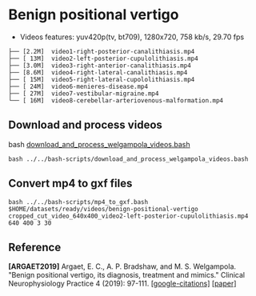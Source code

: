 # Benign positional vertigo 

* Videos features: yuv420p(tv, bt709), 1280x720, 758 kb/s, 29.70 fps
```
├── [2.2M]  video1-right-posterior-canalithiasis.mp4
├── [ 13M]  video2-left-posterior-cupulolithiasis.mp4
├── [3.0M]  video3-right-anterior-canalithiasis.mp4
├── [8.6M]  video4-right-lateral-canalithiasis.mp4
├── [ 15M]  video5-right-lateral-cupololithiasis.mp4
├── [ 24M]  video6-menieres-disease.mp4
├── [ 27M]  video7-vestibular-migraine.mp4
└── [ 16M]  video8-cerebellar-arteriovenous-malformation.mp4
```

## Download and process videos
bash [download_and_process_welgampola_videos.bash](../bash-scripts/download_and_process_welgampola_videos.bash)
```
bash ../../bash-scripts/download_and_process_welgampola_videos.bash 
```

## Convert mp4 to gxf files 
```
bash ../../bash-scripts/mp4_to_gxf.bash $HOME/datasets/ready/videos/benign-positional-vertigo cropped_cut_video_640x400_video2-left-posterior-cupulolithiasis.mp4 640 400 3 30
```

## Reference
**[ARGAET2019]** Argaet, E. C., A. P. Bradshaw, and M. S. Welgampola. "Benign positional vertigo, its diagnosis, treatment and mimics." Clinical Neurophysiology Practice 4 (2019): 97-111. [[google-citations]](https://scholar.google.com/scholar?cites=9759217811377060309&as_sdt=2005&sciodt=0,5&hl=en) [[paper]](https://www.sciencedirect.com/science/article/pii/S2467981X19300125)


